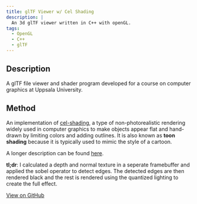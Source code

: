 ```yaml
---
title: glTF Viewer w/ Cel Shading
description: |
  An 3d glTF viewer written in C++ with openGL.
tags:
  - OpenGL
  - C++
  - glTF
---
```


## Description
A glTF file viewer and shader program developed for a course on computer graphics at Uppsala University. 

## Method
An implementation of [cel-shading](https://en.wikipedia.org/wiki/Cel_shading), a type of non-photorealistic rendering widely used in computer graphics to make objects appear flat and hand-drawn by limiting colors and adding outlines. It is also known as __toon shading__ because it is typically used to mimic the style of a cartoon. 

A longer description can be found [here](https://github.com/kaischuygon/gltf_viewer/blob/main/report/finalReport.pdf). 

__tl;dr__: I calculated a depth and normal texture in a seperate framebuffer and applied the sobel operator to detect edges. The detected edges are then rendered black and the rest is rendered using the quantized lighting to create the full effect.

[View on GitHub](https://github.com/kaischuygon/gltf_viewer)